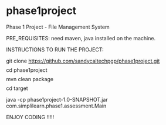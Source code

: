 # phase1project
Phase 1 Project - File Management System

PRE_REQUISITES: need maven, java installed on the machine.

INSTRUCTIONS TO RUN THE PROJECT:

$$$$ git clone https://github.com/sandycaltechpgp/phase1project.git </br>
$$$$ cd phase1project </br>
$$$$ mvn clean package </br>
$$$$ cd target </br>

$$$$ java -cp phase1project-1.0-SNAPSHOT.jar com.simplilearn.phase1.assessment.Main

ENJOY CODING !!!!!
